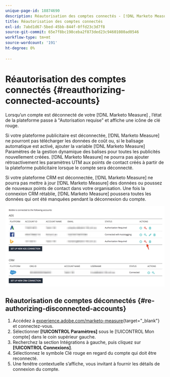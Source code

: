 ```yaml
---
unique-page-id: 18874690
description: Réautorisation des comptes connectés - [!DNL Marketo Measure] - Documentation du produit
title: Réautorisation des comptes connectés
exl-id: 7abd1d67-5bed-45bb-844f-0ffd23c3d7f8
source-git-commit: 65e7f8bc198ceba2f873ded23c94601080ad0546
workflow-type: tm+mt
source-wordcount: '191'
ht-degree: 0%

---
```


# Réautorisation des comptes connectés {#reauthorizing-connected-accounts}

Lorsqu’un compte est déconnecté de votre [!DNL Marketo Measure] , l’état de la plateforme passe à &quot;Autorisation requise&quot; et affiche une icône de clé rouge.

Si votre plateforme publicitaire est déconnectée, [!DNL Marketo Measure] ne pourront pas télécharger les données de coût ou, si le balisage automatique est activé, ajouter la variable [!DNL Marketo Measure] Paramètres de la gestion dynamique des balises pour toutes les publicités nouvellement créées. [!DNL Marketo Measure] ne pourra pas ajouter rétroactivement les paramètres UTM aux points de contact créés à partir de la plateforme publicitaire lorsque le compte sera déconnecté.

Si votre plateforme CRM est déconnectée, [!DNL Marketo Measure] ne pourra pas mettre à jour [!DNL Marketo Measure] des données ou poussez de nouveaux points de contact dans votre organisation. Une fois la connexion CRM rétablie, [!DNL Marketo Measure] poussera toutes les données qui ont été manquées pendant la déconnexion du compte.

![](assets/1-1.png)

## Réautorisation de comptes déconnectés {#re-authorizing-disconnected-accounts}

1. Accédez à [experience.adobe.com/marketo-measure](https://experience.adobe.com/marketo-measure){target=&quot;_blank&quot;} et connectez-vous.
1. Sélectionner **[!UICONTROL Paramètres]** sous le [!UICONTROL Mon compte] dans le coin supérieur gauche.
1. Recherchez la section Intégrations à gauche, puis cliquez sur **[!UICONTROL Connexions]**.
1. Sélectionnez le symbole Clé rouge en regard du compte qui doit être reconnecté.
1. Une fenêtre contextuelle s’affiche, vous invitant à fournir les détails de connexion du compte.
